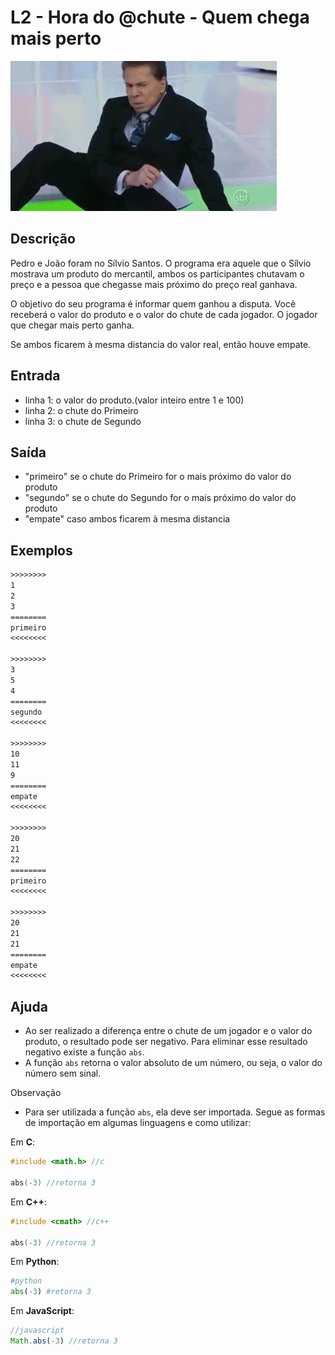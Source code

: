 # L2 - Hora do @chute - Quem chega mais perto

![_](cover.jpg)

## Descrição

Pedro e João foram no Sílvio Santos. O programa era aquele que o Sílvio mostrava um produto do mercantil, ambos os participantes chutavam o preço e a pessoa que chegasse mais próximo do preço real ganhava.

O objetivo do seu programa é informar quem ganhou a disputa. Você receberá o valor do produto e o valor do chute de cada jogador. O jogador que chegar mais perto ganha.

Se ambos ficarem à mesma distancia do valor real, então houve empate.

## Entrada

* linha 1: o valor do produto.(valor inteiro entre 1 e 100)
* linha 2: o chute do Primeiro
* linha 3: o chute de Segundo

## Saída

* "primeiro" se o chute do Primeiro for o mais próximo do valor do produto
* "segundo" se o chute do Segundo for o mais próximo do valor do produto
* "empate" caso ambos ficarem à mesma distancia

## Exemplos

``` txt
>>>>>>>>
1
2
3
========
primeiro
<<<<<<<<

>>>>>>>>
3
5
4
========
segundo
<<<<<<<<

>>>>>>>>
10
11
9
========
empate
<<<<<<<<

>>>>>>>>
20
21
22
========
primeiro
<<<<<<<<

>>>>>>>>
20
21
21
========
empate
<<<<<<<<
```

## Ajuda

* Ao ser realizado a diferença entre o chute de um jogador e o valor do produto, o resultado pode ser negativo. Para eliminar esse resultado negativo existe a função `abs`.
* A função `abs` retorna o valor absoluto de um número, ou seja, o valor do número sem sinal.

Observação

* Para ser utilizada a função `abs`, ela deve ser importada. Segue as formas de importação em algumas linguagens e como utilizar:

Em **C**:

```c
#include <math.h> //c

abs(-3) //retorna 3
```

Em **C++**:

```c++
#include <cmath> //c++

abs(-3) //retorna 3
```

Em **Python**:

```python
#python
abs(-3) #retorna 3
```

Em **JavaScript**:

```javascript
//javascript 
Math.abs(-3) //retorna 3
```
